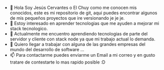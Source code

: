 - 👋 Hola Soy Jesús Cervantes o El Chuy como me conocen mis conocidos, este es mi repositorio de git, aqui puedes encontrar algunos de mis pequeños proyectos que ire versionando je je je.
- 👀 Estoy interesado en aprender tecnologias que me ayuden a mejorar mi stack tecnologico.
- 🌱 Actualmente me encuentro aprendiendo tecnologias de parte del servidor y cliente con stack node ya que mi trabajo actual lo demanda.
- 💞️ Quiero llegar a trabajar con alguna de las grandes empresas del mundo del desarrollo de software ...
- 📫 Para contactarme puedes enviarme un Email a mi correo y en gusto tratare de contestarte lo mas rapido posible :D 


<!---
jscervantes97/jscervantes97 is a ✨ special ✨ repository because its `README.md` (this file) appears on your GitHub profile.
You can click the Preview link to take a look at your changes.
--->

